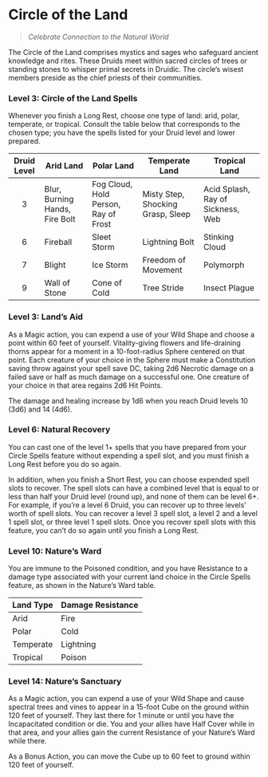 # Circle of the Land

>  *Celebrate Connection to the Natural World*

The Circle of the Land comprises mystics and sages who safeguard ancient knowledge and rites. These Druids meet within sacred circles of trees or standing stones to whisper primal secrets in Druidic. The circle’s wisest members preside as the chief priests of their communities.

### Level 3: Circle of the Land Spells

Whenever you finish a Long Rest, choose one type of land: arid, polar, temperate, or tropical. Consult the table below that corresponds to the chosen type; you have the spells listed for your Druid level and lower prepared.

| Druid Level | Arid Land | Polar Land | Temperate Land | Tropical Land |
|:-:|---|---|---|---|
| 3 | Blur, Burning Hands, Fire Bolt | Fog Cloud, Hold Person, Ray of Frost | Misty Step, Shocking Grasp, Sleep | Acid Splash, Ray of Sickness, Web |
| 6 | Fireball | Sleet Storm | Lightning Bolt | Stinking Cloud |
| 7 | Blight | Ice Storm | Freedom of Movement | Polymorph |
| 9 | Wall of Stone | Cone of Cold | Tree Stride | Insect Plague |

### Level 3: Land’s Aid
As a Magic action, you can expend a use of your Wild Shape and choose a point within 60 feet of yourself. Vitality-giving flowers and life-draining thorns appear for a moment in a 10-foot-radius Sphere centered on that point. Each creature of your choice in the Sphere must make a Constitution saving throw against your spell save DC, taking 2d6 Necrotic damage on a failed save or half as much damage on a successful one. One creature of your choice in that area regains 2d6 Hit Points.

The damage and healing increase by 1d6 when you reach Druid levels 10 (3d6) and 14 (4d6).

### Level 6: Natural Recovery
You can cast one of the level 1+ spells that you have prepared from your Circle Spells feature without expending a spell slot, and you must finish a Long Rest before you do so again.

In addition, when you finish a Short Rest, you can choose expended spell slots to recover. The spell slots can have a combined level that is equal to or less than half your Druid level (round up), and none of them can be level 6+. For example, if you’re a level 6 Druid, you can recover up to three levels’ worth of spell slots. You can recover a level 3 spell slot, a level 2 and a level 1 spell slot, or three level 1 spell slots. Once you recover spell slots with this feature, you can’t do so again until you finish a Long Rest.

### Level 10: Nature’s Ward
You are immune to the Poisoned condition, and you have Resistance to a damage type associated with your current land choice in the Circle Spells feature, as shown in the Nature’s Ward table.

| Land Type | Damage Resistance |
|---|---|
| Arid | Fire |
| Polar | Cold |
| Temperate | Lightning |
| Tropical | Poison |

### Level 14: Nature’s Sanctuary

As a Magic action, you can expend a use of your Wild Shape and cause spectral trees and vines to appear in a 15-foot Cube on the ground within 120 feet of yourself. They last there for 1 minute or until you have the Incapacitated condition or die. You and your allies have Half Cover while in that area, and your allies gain the current Resistance of your Nature’s Ward while there.

As a Bonus Action, you can move the Cube up to 60 feet to ground within 120 feet of yourself.



